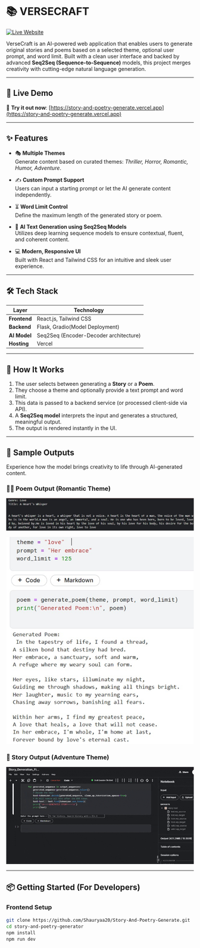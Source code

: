 # 📚 VERSECRAFT

[![Live Website](https://img.shields.io/badge/Live%20Site-Visit-blue?style=for-the-badge)](https://story-and-poetry-generate.vercel.app/)

VerseCraft is an AI-powered web application that enables users to generate original stories and poems based on a selected theme, optional user prompt, and word limit. Built with a clean user interface and backed by advanced **Seq2Seq (Sequence-to-Sequence)** models, this project merges creativity with cutting-edge natural language generation.

---

## 🚀 Live Demo

🔗 **Try it out now**: [https://story-and-poetry-generate.vercel.app](https://story-and-poetry-generate.vercel.app)

---

## ✨ Features

- 🎭 **Multiple Themes**  
  Generate content based on curated themes: *Thriller, Horror, Romantic, Humor, Adventure*.

- ✍️ **Custom Prompt Support**  
  Users can input a starting prompt or let the AI generate content independently.

- ⏳ **Word Limit Control**  
  Define the maximum length of the generated story or poem.

- 🤖 **AI Text Generation using Seq2Seq Models**  
  Utilizes deep learning sequence models to ensure contextual, fluent, and coherent content.

- 💻 **Modern, Responsive UI**  
  Built with React and Tailwind CSS for an intuitive and sleek user experience.

---

## 🛠️ Tech Stack

| Layer          | Technology                       |
|----------------|----------------------------------|
| **Frontend**   | React.js, Tailwind CSS           |
| **Backend**    | Flask, Gradio(Model Deployment)  |
| **AI Model**   | Seq2Seq (Encoder-Decoder architecture) |
| **Hosting**    | Vercel                           |

---

## 🧠 How It Works

1. The user selects between generating a **Story** or a **Poem**.
2. They choose a theme and optionally provide a text prompt and word limit.
3. This data is passed to a backend service (or processed client-side via API).
4. A **Seq2Seq model** interprets the input and generates a structured, meaningful output.
5. The output is rendered instantly in the UI.

---

## 📸 Sample Outputs
Experience how the model brings creativity to life through AI-generated content.
### 🧚‍♀️ Poem Output (Romantic Theme)

![alt text](<v1_poem.jpg>)

![alt text](<v2_poem.jpg>)


### 🧟 Story Output (Adventure Theme)

![alt text](Story_demo_gif.gif)



---

## 📦 Getting Started (For Developers)

### Frontend Setup

```bash
git clone https://github.com/Shauryaa20/Story-And-Poetry-Generate.git
cd story-and-poetry-generator
npm install
npm run dev
